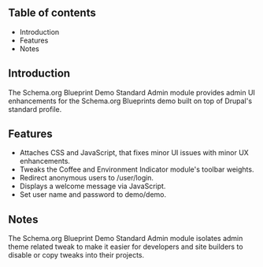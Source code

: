 Table of contents
-----------------

* Introduction
* Features
* Notes


Introduction
------------

The Schema.org Blueprint Demo Standard Admin module provides admin UI 
enhancements for the Schema.org Blueprints demo built on top of Drupal's 
standard profile.


Features
--------

- Attaches CSS and JavaScript, that fixes minor UI issues with minor 
  UX enhancements.
- Tweaks the Coffee and Environment Indicator module's toolbar weights.
- Redirect anonymous users to /user/login.
- Displays a welcome message via JavaScript.
- Set user name and password to demo/demo.


Notes
-----

The Schema.org Blueprint Demo Standard Admin module isolates 
admin theme related tweak to make it easier for developers and site builders
to disable or copy tweaks into their projects. 
